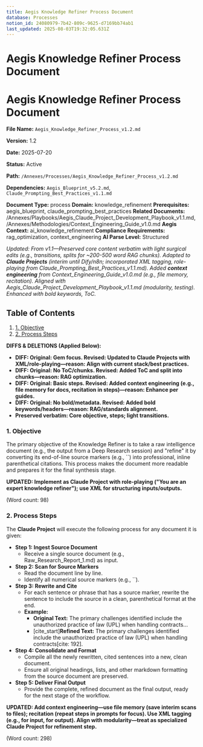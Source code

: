 ```yaml
---
title: Aegis Knowledge Refiner Process Document
database: Processes
notion_id: 24080979-7b42-809c-9625-d7169bb74ab1
last_updated: 2025-08-03T19:32:05.631Z
---
```


# Aegis Knowledge Refiner Process Document


# Aegis Knowledge Refiner Process Document


**File Name:** `Aegis_Knowledge_Refiner_Process_v1.2.md`


**Version:** 1.2


**Date:** 2025-07-20


**Status:** Active


**Path:** `/Annexes/Processes/Aegis_Knowledge_Refiner_Process_v1.2.md`


**Dependencies:** `Aegis_Blueprint_v5.2.md`, `Claude_Prompting_Best_Practices_v1.1.md`


**Document Type:** process
**Domain:** knowledge_refinement
**Prerequisites:** aegis_blueprint, claude_prompting_best_practices
**Related Documents:** /Annexes/Playbooks/Aegis_Claude_Project_Development_Playbook_v1.1.md, /Annexes/Methodologies/Context_Engineering_Guide_v1.0.md
**Aegis Context:** ai_knowledge_refinement
**Compliance Requirements:** rag_optimization, context_engineering
**AI Parse Level:** Structured


_Updated: From v1.1—Preserved core content verbatim with light surgical edits (e.g., transitions, splits for ~200-500 word RAG chunks). Adapted to_ _**Claude Projects**_ _(interim until Dify/n8n; incorporated XML tagging, role-playing from Claude_Prompting_Best_Practices_v1.1.md). Added_ _**context engineering**_ _from Context_Engineering_Guide_v1.0.md (e.g., file memory, recitation). Aligned with Aegis_Claude_Project_Development_Playbook_v1.1.md (modularity, testing). Enhanced with bold keywords, ToC._


## Table of Contents

1. [1. Objective](https://www.notion.so/238809797b42809ea93ce2bd1a8abefa?v=238809797b42803f89b2000cb0cd8e50&p=240809797b42809c9625d7169bb74ab1&pm=s#1-objective)
2. [2. Process Steps](https://www.notion.so/238809797b42809ea93ce2bd1a8abefa?v=238809797b42803f89b2000cb0cd8e50&p=240809797b42809c9625d7169bb74ab1&pm=s#2-process-steps)

**DIFFS & DELETIONS (Applied Below):**

- **DIFF: Original: Gem focus. Revised: Updated to Claude Projects with XML/role-playing—reason: Align with current stack/best practices.**
- **DIFF: Original: No ToC/chunks. Revised: Added ToC and split into chunks—reason: RAG optimization.**
- **DIFF: Original: Basic steps. Revised: Added context engineering (e.g., file memory for docs, recitation in steps)—reason: Enhance per guides.**
- **DIFF: Original: No bold/metadata. Revised: Added bold keywords/headers—reason: RAG/standards alignment.**
- **Preserved verbatim: Core objective, steps; light transitions.**

### 1. Objective


The primary objective of the Knowledge Refiner is to take a raw intelligence document (e.g., the output from a Deep Research session) and \"refine\" it by converting its end-of-line source markers (e.g., ``) into professional, inline parenthetical citations. This process makes the document more readable and prepares it for the final synthesis stage.


**UPDATED: Implement as Claude Project with role-playing (\"You are an expert knowledge refiner\"); use XML for structuring inputs/outputs.**


(Word count: 98)


### 2. Process Steps


The **Claude Project** will execute the following process for any document it is given:

- **Step 1: Ingest Source Document**
    - Receive a single source document (e.g., Raw_Research_Report_1.md) as input.
- **Step 2: Scan for Source Markers**
    - Read the document line by line.
    - Identify all numerical source markers (e.g., ``).
- **Step 3: Rewrite and Cite**
    - For each sentence or phrase that has a source marker, rewrite the sentence to include the source in a clean, parenthetical format at the end.
    - **Example:**
        - **Original Text:** The primary challenges identified include the unauthorized practice of law (UPL) when handling contracts...
        - [cite_start]**Refined Text:** The primary challenges identified include the unauthorized practice of law (UPL) when handling contracts[cite: 192].
- **Step 4: Consolidate and Format**
    - Compile all the newly rewritten, cited sentences into a new, clean document.
    - Ensure all original headings, lists, and other markdown formatting from the source document are preserved.
- **Step 5: Deliver Final Output**
    - Provide the complete, refined document as the final output, ready for the next stage of the workflow.

**UPDATED: Add context engineering—use file memory (save interim scans to files); recitation (repeat steps in prompts for focus). Use XML tagging (e.g., <document> for input, <refined> for output). Align with modularity—treat as specialized Claude Project for refinement step.**


(Word count: 298)

